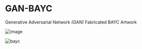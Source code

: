 # GAN-BAYC
Generative Adversarial Network *(GAN)* Fabricated BAYC Artwork

![image](https://user-images.githubusercontent.com/78232682/173234686-8f48b45e-007a-4ef1-b182-19013ed3e58d.png)


![bayc](https://user-images.githubusercontent.com/78232682/173234862-079a0e0e-4bef-4031-890f-0224d3020c21.png)

